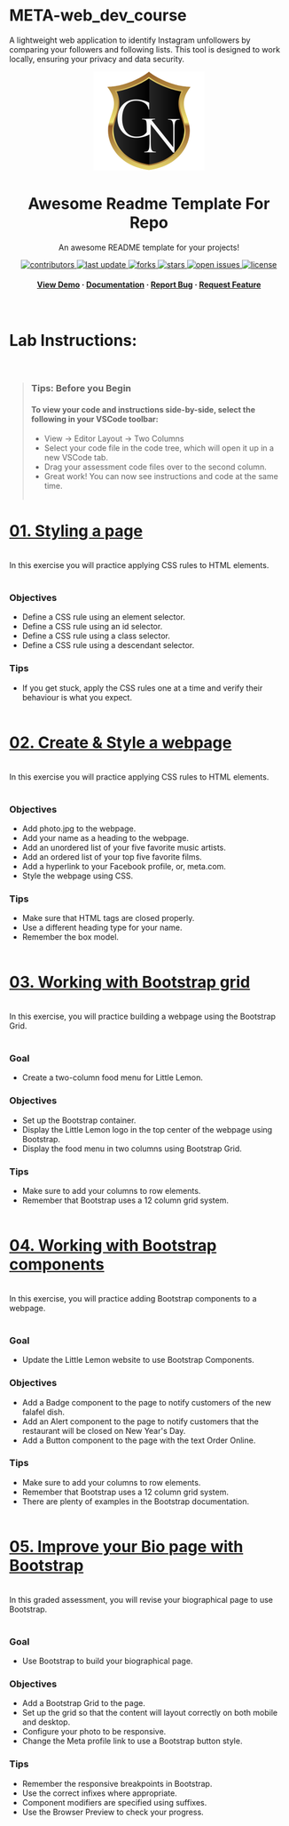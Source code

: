 # META-web_dev_course

A lightweight web application to identify Instagram unfollowers by comparing your followers and following lists. This tool is designed to work locally, ensuring your privacy and data security.

<!--
Hey, thanks for using the awesome-readme-template template.
If you have any enhancements, then fork this project and create a pull request
or just open an issue with the label "enhancement".

Don't forget to give this project a star for additional support ;)
Maybe you can mention me or this repo in the acknowledgements too
-->
<div align="center">

  <img src="ln.png" alt="logo" width="200" height="auto" />
  <h1>Awesome Readme Template For Repo</h1>
  
  <p>
    An awesome README template for your projects! 
  </p>
  
  
<!-- Badges -->
<p>
  <a href="https://github.com/GiraldoNainggolan/Meta-web_dev_course/graphs/contributors">
    <img src="https://img.shields.io/github/contributors/GiraldoNainggolan/Meta-web_dev_course" alt="contributors" />
  </a>
  <a href="">
    <img src="https://img.shields.io/github/last-commit/GiraldoNainggolan/Meta-web_dev_course" alt="last update" />
  </a>
  <a href="https://github.com/GiraldoNainggolan/Meta-web_dev_course/network/members">
    <img src="https://img.shields.io/github/forks/GiraldoNainggolan/Meta-web_dev_course" alt="forks" />
  </a>
  <a href="https://github.com/GiraldoNainggolan/Meta-web_dev_course/stargazers">
    <img src="https://img.shields.io/github/stars/GiraldoNainggolan/Meta-web_dev_course" alt="stars" />
  </a>
  <a href="https://github.com/GiraldoNainggolan/Meta-web_dev_course/issues/">
    <img src="https://img.shields.io/github/issues/GiraldoNainggolan/Meta-web_dev_course" alt="open issues" />
  </a>
  <a href="https://github.com/GiraldoNainggolan/Meta-web_dev_course/blob/master/LICENSE">
    <img src="https://img.shields.io/github/license/GiraldoNainggolan/Meta-web_dev_course.svg" alt="license" />
  </a>
</p>
   
<h4>
    <a href="https://github.com/GiraldoNainggolan/Meta-web_dev_course">View Demo</a>
  <span> · </span>
    <a href="https://github.com/GiraldoNainggolan/Meta-web_dev_course">Documentation</a>
  <span> · </span>
    <a href="https://github.com/GiraldoNainggolan/Meta-web_dev_course/issues/">Report Bug</a>
  <span> · </span>
    <a href="https://github.com/GiraldoNainggolan/Meta-web_dev_course/issues/">Request Feature</a>
  </h4>
</div>

<br />

# Lab Instructions:

<br>

> ### **Tips: Before you Begin**
>
> #### **To view your code and instructions side-by-side**, select the following in your VSCode toolbar:
>
> - View -> Editor Layout -> Two Columns
> - Select your code file in the code tree, which will open it up in a new VSCode tab.
> - Drag your assessment code files over to the second column.
> - Great work! You can now see instructions and code at the same time.
>   <br><br>

# [01. Styling a page](https://github.com/Silva-6/Meta-web_dev_intro/tree/main/01-style_a_page)

<br>
In this exercise you will practice applying CSS rules to HTML elements.<br><br>

### Objectives

- Define a CSS rule using an element selector.
- Define a CSS rule using an id selector.
- Define a CSS rule using a class selector.
- Define a CSS rule using a descendant selector.

### Tips

- If you get stuck, apply the CSS rules one at a time and verify their behaviour is what you expect.
  <br><br>

# [02. Create & Style a webpage](https://github.com/Silva-6/Meta-web_dev_intro/tree/main/02-create_style_a_webpage)

<br>
In this exercise you will practice applying CSS rules to HTML elements.<br><br>

### Objectives

- Add photo.jpg to the webpage.
- Add your name as a heading to the webpage.
- Add an unordered list of your five favorite music artists.
- Add an ordered list of your top five favorite films.
- Add a hyperlink to your Facebook profile, or, meta.com.
- Style the webpage using CSS.

### Tips

- Make sure that HTML tags are closed properly.
- Use a different heading type for your name.
- Remember the box model.<br><br>

# [03. Working with Bootstrap grid](https://github.com/Silva-6/Meta-web_dev_intro/tree/main/03-boostrap_grid)

<br>
In this exercise, you will practice building a webpage using the Bootstrap Grid.<br><br>

### Goal

- Create a two-column food menu for Little Lemon.

### Objectives

- Set up the Bootstrap container.
- Display the Little Lemon logo in the top center of the webpage using Bootstrap.
- Display the food menu in two columns using Bootstrap Grid.

### Tips

- Make sure to add your columns to row elements.
- Remember that Bootstrap uses a 12 column grid system.<br><br>

# [04. Working with Bootstrap components](https://github.com/Silva-6/Meta-web_dev_intro/tree/main/04-boostrap_components)

<br>
In this exercise, you will practice adding Bootstrap components to a webpage.<br><br>

### Goal

- Update the Little Lemon website to use Bootstrap Components.

### Objectives

- Add a Badge component to the page to notify customers of the new falafel dish.
- Add an Alert component to the page to notify customers that the restaurant will be closed on New Year's Day.
- Add a Button component to the page with the text Order Online.

### Tips

- Make sure to add your columns to row elements.
- Remember that Bootstrap uses a 12 column grid system.
- There are plenty of examples in the Bootstrap documentation.<br><br>

# [05. Improve your Bio page with Bootstrap](https://github.com/Silva-6/Meta-web_dev_intro/tree/main/05-bootstrap_bio_page)

<br>
In this graded assessment, you will revise your biographical page to use Bootstrap.<br><br>

### Goal

- Use Bootstrap to build your biographical page.

### Objectives

- Add a Bootstrap Grid to the page.
- Set up the grid so that the content will layout correctly on both mobile and desktop.
- Configure your photo to be responsive.
- Change the Meta profile link to use a Bootstrap button style.

### Tips

- Remember the responsive breakpoints in Bootstrap.
- Use the correct infixes where appropriate.
- Component modifiers are specified using suffixes.
- Use the Browser Preview to check your progress.
